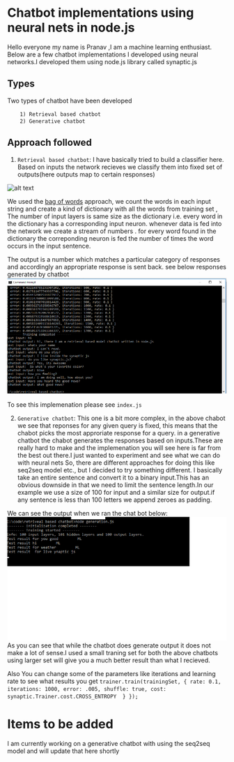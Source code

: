 # Chatbot implementations using neural nets in node.js

Hello everyone my name is Pranav ,I am a machine learning enthusiast. Below are a few chatbot implementations I developed using neural networks.I developed them using node.js library called synaptic.js

## Types
Two types of chatbot have been developed

        1) Retrieval based chatbot 
        2) Generative chatbot
        
## Approach followed
1) `Retrieval based chatbot`: I have basically tried to build a classifier here. Based on inputs the network recieves we classify them into fixed set of outputs(here outputs map to certain responses)


![alt text](https://camo.githubusercontent.com/6cbf32d6b071f11cda62a15c7697f1381bf03789/687474703a2f2f7777772e636f646570726f6a6563742e636f6d2f4b422f646f746e65742f707265646963746f722f6e6574776f726b2e6a7067)

We used the [bag of words](https://en.wikipedia.org/wiki/Bag-of-words_model) approach, we count the words in each input string and create a kind of dictionary with all the words from training set , The number of input layers is same size as the dictionary i.e. every word in the  dictionary has a corresponding input neuron. whenever data is fed into the network we create a stream of numbers . for every word found in the dictionary the correponding neuron is fed the number of times the word occurs in the input  sentence.

The output is a number which matches a particular category of responses and accordingly an appropriate response is sent back. see below responses generated by chatbot
![alt text](https://github.com/pranavkirtani/chatbot-retrievallbased/blob/master/screenshot.png)

To see this implemenation please see `index.js`

2) `Generative chatbot`: This one is a bit more complex, in the above chabot we see that reponses for any given query is fixed, this means that the chabot picks the most approriate response for a query. in a generative chatbot the chabot generates the responses based on inputs.These are really hard to make and the implemenation you will see here is far from the best out there.I just wanted to experiment and see what we can do with neural  nets
So, there are different approaches for doing this like seq2seq model etc., but  I decided to try something different.
I basically take an entire sentence and  convert it to a binary input.This has an obvious downside in that we need to limit the sentence length.In our example we use a size of 100 for input and a similar size for output.if any sentence is less than 100 letters we append zeroes as padding.

We can see the output when we ran the chat bot below:
![alt text](https://github.com/pranavkirtani/chatbot-retrievallbased/blob/master/generative.png)
As you can see that while the chatbot does generate output it does not make a lot of sense.I used a small traning set for both the above chatbots using larger set will give you a much better result than what I recieved.

Also You can change some of the parameters like iterations and learning rate to see what results you get
`trainer.train(trainingSet, {
    rate: 0.1,
    iterations: 1000,
    error: .005,
    shuffle: true,
    cost: synaptic.Trainer.cost.CROSS_ENTROPY 
    }
});`


# Items to be added
I am currently working on a generative chatbot with using the seq2seq model and  will update that here shortly
